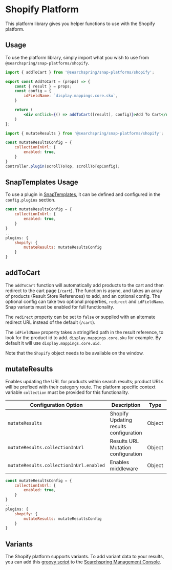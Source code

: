 # Shopify Platform
This platform library gives you helper functions to use with the Shopify platform. 


## Usage 
To use the platform library, simply import what you wish to use from `@searchspring/snap-platforms/shopify`.

```jsx
import { addToCart } from '@searchspring/snap-platforms/shopify';

export const AddToCart = (props) => {
	const { result } = props;
	const config = {
		idFieldName: `display.mappings.core.sku`,
	}

	return (
		<div onClick={() => addToCart([result], config)}>Add To Cart</div>
	)
};
```

```jsx
import { mutateResults } from '@searchspring/snap-platforms/shopify';

const mutateResultsConfig = {
	collectionInUrl: {
		enabled: true,
	}
}
controller.plugin(scrollToTop, scrollToTopConfig);
```

## SnapTemplates Usage
To use a plugin in [SnapTemplates](https://github.com/searchspring/snap/blob/main/docs/TEMPLATES_ABOUT.md), it can be defined and configured in the `config.plugins` section.

```jsx
const mutateResultsConfig = {
	collectionInUrl: {
		enabled: true,
	}
}
...
plugins: {
	shopify: {
		mutateResults: mutateResultsConfig
	}
}
```

## addToCart
The `addToCart` function will automatically add products to the cart and then redirect to the cart page (`/cart`). The function is async, and takes an array of products (Result Store References) to add, and an optional config. The optional config can take two optional properties, `redirect` and `idFieldName`. Snap variants must be enabled for full functionality.

The `redirect` property can be set to `false` or supplied with an alternate redirect URL instead of the default (`/cart`). 

The `idFieldName` property takes a stringified path in the result reference, to look for the product id to add. `display.mappings.core.sku` for example. By default it will use `display.mappings.core.uid`.

Note that the `Shopify` object needs to be available on the window.


## mutateResults
Enables updating the URL for products within search results; product URLs will be prefixed with their category route. The platform specific context variable `collection` must be provided for this functionality.

| Configuration Option | Description | Type | Default |
|----------------------|-------------|------|---------|
| `mutateResults` | Shopify Updating results configuration | Object | ➖ |
| `mutateResults.collectionInUrl` | Results URL Mutation configuration | Object | ➖ |
| `mutateResults.collectionInUrl.enabled` | Enables middleware | Object | true |

```jsx
const mutateResultsConfig = {
	collectionInUrl: {
		enabled: true,
	}
}
...
plugins: {
	shopify: {
		mutateResults: mutateResultsConfig
	}
}
```

## Variants
The Shopify platform supports variants. To add variant data to your results, you can add this [groovy script](https://github.com/searchspring/snap/blob/main/packages/snap-platforms/shopify/groovy/ss_variants.groovy) to the [Searchspring Management Console](https://manage.searchspring.net/management/filters). 